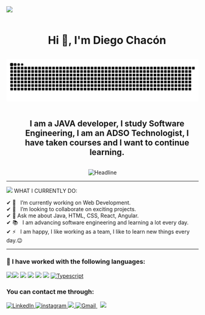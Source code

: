 
<!--horizontal divider(gradiant)-->
<img src="https://user-images.githubusercontent.com/73097560/115834477-dbab4500-a447-11eb-908a-139a6edaec5c.gif">

<!--h1 without bottom border-->
<div id="user-content-toc">
  <ul align="center">
    <summary><h1 style="display: inline-block">Hi 👋, I'm Diego Chacón </h1></summary>
  </ul>
</div>


<!--- snake -->
<div align="center">
  <p align = "center">
  	<img src = "https://github.com/7oSkaaa/7oSkaaa/blob/output/github-contribution-grid-snake.svg?" alt = "Snake Game"/>
  </p>
</div>


<!--h2 without bottom border-->
<div id="user-content-toc">
  <ul align="center">
    <summary><h2 style="display: inline-block">I am a JAVA developer, I study Software Engineering, I am an ADSO Technologist, I have taken courses and I want to continue learning.</h2></summary>
  </ul>
</div>

  <div align=center>
        <img src="https://readme-typing-svg.herokuapp.com?color=%236FDA44&size=32&center=true&vCenter=true&width=600&height=50&lines=|+PYTHON+👾+|;|+JAVA+✅+|;|+JavaScript+🖥️+|;|+HTML+©️+|;|+CSS+😎+|;|+REACT+🤖+|" alt="Headline" />
  </div>
<HR WIDTH 100%>

<div>
<img src="https://media.giphy.com/media/iY8CRBdQXODJSCERIr/giphy.gif" width="30px">&nbsp;WHAT I CURRENTLY DO:

✔  🔭 &nbsp; I’m currently working on Web Development. <br>
✔  🤝 &nbsp;  I’m looking to collaborate on exciting projects. <br>
✔  💬 Ask me about Java, HTML, CSS, React, Angular. <br>
✔  📚 &nbsp; I am advancing software engineering and learning a lot every day.<br>
✔ ⚡ &nbsp; I am happy, I like working as a team, I like to learn new things every day.😉

</div>
<HR WIDTH 100%>


<div>
  <h3>🧰 I have worked with the following languages:</h3>

  <img src="https://img.shields.io/badge/Java%20-%23E00033.svg?&style=for-the-badge&logo=java&logoColor=white"><img src="https://img.shields.io/badge/python%20-%2314354C.svg?&style=for-the-badge&logo=python&logoColor=white">   <img src="https://img.shields.io/badge/javascript%20-%23323330.svg?&style=for-the-badge&logo=javascript&logoColor=%23F7DF1E">   <img src="https://img.shields.io/badge/PHP%20-%23777BB4.svg?&style=for-the-badge&logo=php&logoColor=white">   <img src="https://img.shields.io/badge/Angular%20-%23DD0031.svg?&style=for-the-badge&logo=angular&logoColor=white"> <img src="https://img.shields.io/badge/react%20-%2320232a.svg?&style=for-the-badge&logo=react&logoColor=%2361DAFB"/> <a href="https://"><img src="https://img.shields.io/static/v1?label=&message=Typescript&color=%233178C6&style=for-the-badge&logo=typescript&logoColor=03256C" alt="Typescript"></a>   

</div>

<div aling=center>
  <!--Contac-->
  <h3>You can contact me through:</h3>

  <a href="https://www.linkedin.com/in/diego-fernando-chacon/">
     <img src="https://img.shields.io/badge/LinkedIn-0077B5?style=for-the-badge&logo=linkedin&logoColor=white" alt="LinkedIn">
  </a>
  <a href="https://www.instagram.com/diegoefec/">
    <img src=https://img.shields.io/badge/instagram-%23000000.svg?&style=for-the-badge&logo=instagram&logoColor=white alt=instagram style="margin-bottom: 5px;" />
  </a>
  <a href="https://www.facebook.com/DiegoClown/about_details?locale=es_LA">
    <img src="https://img.shields.io/badge/facebook-1b74e4.svg?style=for-the-badge&logo=facebook&logoColor=ffffff"/>
  </a>
<a href="https://mailto:dyewoc@gmail.com">
  <img src="https://img.shields.io/badge/gmail-%23D14836.svg?&style=for-the-badge&logo=gmail&logoColor=white" alt="Gmail"/>
</a>&nbsp;
<!--horizontal divider(gradiant)-->
<img src="https://user-images.githubusercontent.com/73097560/115834477-dbab4500-a447-11eb-908a-139a6edaec5c.gif">
</div>


